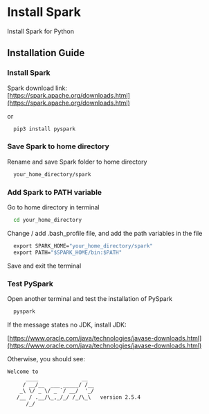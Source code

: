 # Install Spark

Install Spark for Python

## Installation Guide

### Install Spark
Spark download link:  
[https://spark.apache.org/downloads.html](https://spark.apache.org/downloads.html)

or  

```bat
  pip3 install pyspark
```

### Save Spark to home directory
Rename and save Spark folder to home directory

```bat
  your_home_directory/spark
```


### Add Spark to PATH variable
Go to home directory in terminal

```bat
  cd your_home_directory
```

Change / add .bash_profile file, and add the path variables in the file

```bat
  export SPARK_HOME="your_home_directory/spark"
  export PATH="$SPARK_HOME/bin:$PATH"
```

Save and exit the terminal

### Test PySpark

Open another terminal and test the installation of PySpark

```bat
  pyspark
```

If the message states no JDK, install JDK:

[https://www.oracle.com/java/technologies/javase-downloads.html](https://www.oracle.com/java/technologies/javase-downloads.html)


Otherwise, you should see:


```bat
Welcome to
      ____              __
     / __/__  ___ _____/ /__
    _\ \/ _ \/ _ `/ __/  '_/
   /__ / .__/\_,_/_/ /_/\_\   version 2.5.4
      /_/
```


